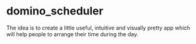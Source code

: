 # domino_scheduler
The idea is to create a little useful, intuitive and visually pretty app which will help people to arrange their time during the day. 

